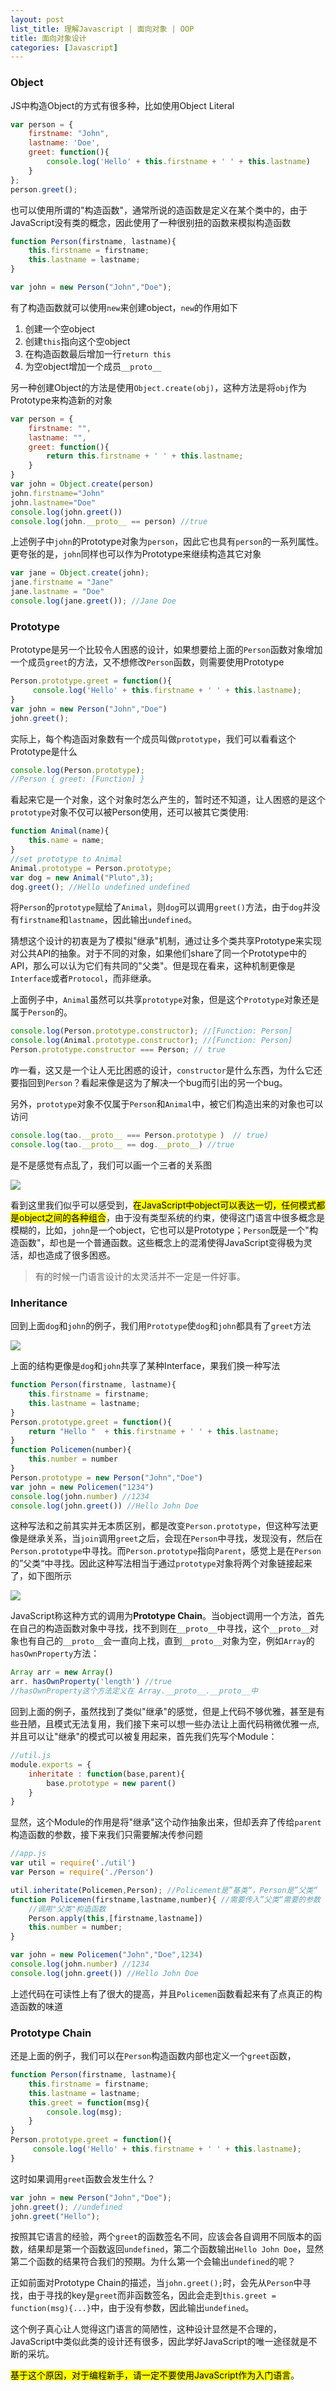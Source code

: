 ```yaml
---
layout: post
list_title: 理解Javascript | 面向对象 | OOP
title: 面向对象设计
categories: [Javascript]
---
```

### Object

JS中构造Object的方式有很多种，比如使用Object Literal

```js
var person = {
    firstname: "John",
    lastname: 'Doe',
    greet: function(){
        console.log('Hello' + this.firstname + ' ' + this.lastname)
    }
};
person.greet();
```

也可以使用所谓的"构造函数"，通常所说的造函数是定义在某个类中的，由于JavaScript没有类的概念，因此使用了一种很别扭的函数来模拟构造函数

```javascript
function Person(firstname, lastname){
    this.firstname = firstname;
    this.lastname = lastname;
}

var john = new Person("John","Doe");
```

有了构造函数就可以使用`new`来创建object，`new`的作用如下
1. 创建一个空object
2. 创建`this`指向这个空object
3. 在构造函数最后增加一行`return this` 
4. 为空object增加一个成员`__proto__`

另一种创建Object的方法是使用`Object.create(obj)`，这种方法是将`obj`作为Prototype来构造新的对象

```javascript
var person = {
    firstname: "",
    lastname: "",
    greet: function(){
        return this.firstname + ' ' + this.lastname;
    }
}
var john = Object.create(person)
john.firstname="John"
john.lastname="Doe"
console.log(john.greet())
console.log(john.__proto__ == person) //true
```

上述例子中`john`的Prototype对象为`person`，因此它也具有`person`的一系列属性。更夸张的是，`john`同样也可以作为Prototype来继续构造其它对象

```javascript
var jane = Object.create(john);
jane.firstname = "Jane"
jane.lastname = "Doe"
console.log(jane.greet()); //Jane Doe
```

### Prototype

Prototype是另一个比较令人困惑的设计，如果想要给上面的`Person`函数对象增加一个成员`greet`的方法，又不想修改`Person`函数，则需要使用Prototype

```javascript
Person.prototype.greet = function(){
     console.log('Hello' + this.firstname + ' ' + this.lastname);
}
var john = new Person("John","Doe")
john.greet();
```
实际上，每个构造函对象数有一个成员叫做`prototype`，我们可以看看这个Prototype是什么

```javascript
console.log(Person.prototype);
//Person { greet: [Function] }
```
看起来它是一个对象，这个对象时怎么产生的，暂时还不知道，让人困惑的是这个`prototype`对象不仅可以被Person使用，还可以被其它类使用:

```javascript
function Animal(name){
    this.name = name;
}
//set prototype to Animal
Animal.prototype = Person.prototype;
var dog = new Animal("Pluto",3);
dog.greet(); //Hello undefined undefined
```
将`Person`的`prototype`赋给了`Animal`，则`dog`可以调用`greet()`方法，由于`dog`并没有`firstname`和`lastname`，因此输出`undefined`。

猜想这个设计的初衷是为了模拟"继承"机制，通过让多个类共享Prototype来实现对公共API的抽象。对于不同的对象，如果他们share了同一个Prototype中的API，那么可以认为它们有共同的"父类"。但是现在看来，这种机制更像是`Interface`或者`Protocol`，而非继承。

上面例子中，`Animal`虽然可以共享`prototype`对象，但是这个`Prototype`对象还是属于`Person`的。

```javascript
console.log(Person.prototype.constructor); //[Function: Person]
console.log(Animal.prototype.constructor); //[Function: Person]
Person.prototype.constructor === Person; // true
```
咋一看，这又是一个让人无比困惑的设计，`constructor`是什么东西，为什么它还要指回到`Person`？看起来像是这为了解决一个bug而引出的另一个bug。

另外，`prototype`对象不仅属于`Person`和`Animal`中，被它们构造出来的对象也可以访问

```javascript
console.log(tao.__proto__ === Person.prototype ） // true)
console.log(tao.__proto__ == dog.__proto__) //true
```
是不是感觉有点乱了，我们可以画一个三者的关系图

<img class="md-img-center" src="/assets/images/2015/10/js-2.png">

看到这里我们似乎可以感受到，<mark>在JavaScript中object可以表达一切，任何模式都是object之间的各种组合</mark>，由于没有类型系统的约束，使得这门语言中很多概念是模糊的，比如，`john`是一个object，它也可以是Prototype；`Person`既是一个"构造函数"，却也是一个普通函数。这些概念上的混淆使得JavaScript变得极为灵活，却也造成了很多困惑。

> 有的时候一门语言设计的太灵活并不一定是一件好事。


### Inheritance

回到上面`dog`和`john`的例子，我们用`Prototype`使`dog`和`john`都具有了`greet`方法

<img class="md-img-center" src="/assets/images/2015/10/js-3.png">

上面的结构更像是`dog`和`john`共享了某种Interface，果我们换一种写法

```javascript
function Person(firstname, lastname){
    this.firstname = firstname;
    this.lastname = lastname;
}
Person.prototype.greet = function(){
    return "Hello "  + this.firstname + ' ' + this.lastname;
}
function Policemen(number){
    this.number = number
}
Person.prototype = new Person("John","Doe")
var john = new Policemen("1234")
console.log(john.number) //1234
console.log(john.greet()) //Hello John Doe
```
这种写法和之前其实并无本质区别，都是改变`Person.prototype`，但这种写法更像是继承关系，当`join`调用`greet`之后，会现在`Person`中寻找，发现没有，然后在`Person.prototype`中寻找。而`Person.prototype`指向`Parent`，感觉上是在`Person`的”父类“中寻找。因此这种写法相当于通过`prototype`对象将两个对象链接起来了，如下图所示

<img class="md-img-center" src="/assets/images/2015/10/js-1.png">

 JavaScript称这种方式的调用为**Prototype Chain**。当object调用一个方法，首先在自己的构造函数对象中寻找，找不到则在`__proto__`中寻找，这个`__proto__`对象也有自己的`__proto__`会一直向上找，直到`__proto__`对象为空，例如`Array`的`hasOwnProperty`方法：

```javascript
Array arr = new Array()
arr. hasOwnProperty('length') //true
//hasOwnProperty这个方法定义在 Array.__proto__.__proto__中
```
回到上面的例子，虽然找到了类似"继承"的感觉，但是上代码不够优雅，甚至是有些丑陋，且模式无法复用，我们接下来可以想一些办法让上面代码稍微优雅一点,并且可以让"继承"的模式可以被复用起来，首先我们先写个Module：

```javascript
//util.js
module.exports = {
    inheritate : function(base,parent){
        base.prototype = new parent()
    }
}
```
显然，这个Module的作用是将"继承"这个动作抽象出来，但却丢弃了传给`parent`构造函数的参数，接下来我们只需要解决传参问题

```javascript
//app.js
var util = require('./util')
var Person = require('./Person')

util.inheritate(Policemen,Person); //Policement是”基类“，Person是”父类“
function Policemen(firstname,lastname,number){ //需要传入”父类“需要的参数
    //调用"父类"构造函数
    Person.apply(this,[firstname,lastname])
    this.number = number;
}

var john = new Policemen("John","Doe",1234)
console.log(john.number) //1234
console.log(john.greet()) //Hello John Doe
```

上述代码在可读性上有了很大的提高，并且`Policemen`函数看起来有了点真正的构造函数的味道

### Prototype Chain

还是上面的例子，我们可以在`Person`构造函数内部也定义一个`greet`函数，

```javascript
function Person(firstname, lastname){
    this.firstname = firstname;
    this.lastname = lastname;
    this.greet = function(msg){
        console.log(msg);
    }
}
Person.prototype.greet = function(){
     console.log('Hello' + this.firstname + ' ' + this.lastname);
}
```
这时如果调用`greet`函数会发生什么？

```javascript
var john = new Person("John","Doe");
john.greet(); //undefined
john.greet("Hello"); 
```
按照其它语言的经验，两个`greet`的函数签名不同，应该会各自调用不同版本的函数，结果却是第一个函数返回`undefined`，第二个函数输出`Hello John Doe`，显然第二个函数的结果符合我们的预期。为什么第一个会输出`undefined`的呢？

正如前面对Prototype Chain的描述，当`john.greet();`时，会先从`Person`中寻找，由于寻找的key是`greet`而非函数签名，因此会走到`this.greet = function(msg){...}`中，由于没有参数，因此输出`undefined`。

这个例子真心让人觉得这门语言的简陋性，这种设计显然是不合理的，JavaScript中类似此类的设计还有很多，因此学好JavaScript的唯一途径就是不断的采坑。

<mark>基于这个原因，对于编程新手，请一定不要使用JavaScript作为入门语言</mark>。















